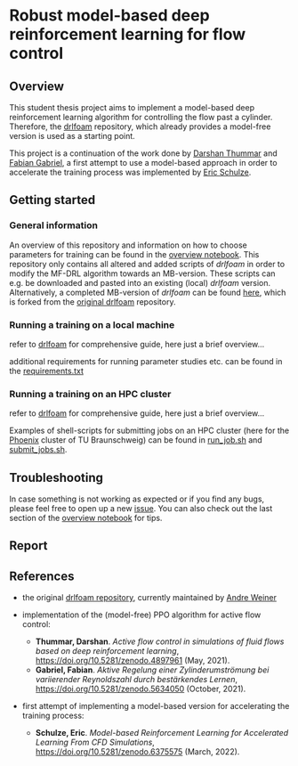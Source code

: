 # Robust model-based deep reinforcement learning for flow control

## Overview
This student thesis project aims to implement a model-based deep reinforcement learning algorithm for controlling the
flow past a cylinder. Therefore, the [drlfoam](https://github.com/OFDataCommittee/drlfoam) repository, which already 
provides a model-free version is used as a starting point.

This project is a continuation of the work done by [Darshan Thummar](https://github.com/darshan315/flow_past_cylinder_by_DRL) and
[Fabian Gabriel](https://github.com/FabianGabriel/Active_flow_control_past_cylinder_using_DRL), a first attempt to use a model-based
approach in order to accelerate the training process was implemented by [Eric Schulze](https://github.com/ErikSchulze1796/Active_flow_control_past_cylinder_using_DRL).

## Getting started
### General information
An overview of this repository and information on how to choose parameters for training can be found in the
[overview notebook](https://github.com/JanisGeise/robust_MB_DRL_for_flow_control/blob/main/overview.ipynb). This 
repository only contains all altered and added scripts of *drlfoam* in order to modify the MF-DRL algorithm towards an
MB-version. These scripts can e.g. be downloaded and pasted into an existing (local) *drlfoam* version. Alternatively, a
completed MB-version of *drlfoam* can be found [here](https://github.com/JanisGeise/drlfoam), which is forked from the
[original drlfoam](https://github.com/OFDataCommittee/drlfoam) repository.

### Running a training on a local machine
refer to [drlfoam](https://github.com/OFDataCommittee/drlfoam) for comprehensive guide, here just a brief overview...

additional requirements for running parameter studies etc. can be found in the [requirements.txt](https://github.com/JanisGeise/robust_MB_DRL_for_flow_control/blob/main/requirements.txt)

### Running a training on an HPC cluster
refer to [drlfoam](https://github.com/OFDataCommittee/drlfoam) for comprehensive guide, here just a brief overview...

Examples of shell-scripts for submitting jobs on an HPC cluster (here for the [Phoenix](https://www.tu-braunschweig.de/it/dienste/21/phoenix)
cluster of TU Braunschweig) can be found in [run_job.sh](https://github.com/JanisGeise/robust_MB_DRL_for_flow_control/blob/main/run_job.sh)
and [submit_jobs.sh](https://github.com/JanisGeise/robust_MB_DRL_for_flow_control/blob/main/submit_jobs.sh).

## Troubleshooting
In case something is not working as expected or if you find any bugs, please feel free to open up a new
[issue](https://github.com/JanisGeise/robust_MB_DRL_for_flow_control/issues). You can also check out the last section of the 
[overview notebook](https://github.com/JanisGeise/robust_MB_DRL_for_flow_control/blob/main/overview.ipynb) for tips.

## Report

## References
- the original [drlfoam repository](https://github.com/OFDataCommittee/drlfoam), currently maintained by
  [Andre Weiner](https://github.com/AndreWeiner)
- implementation of the (model-free) PPO algorithm for active flow control:
  * **Thummar, Darshan**. *Active flow control in simulations of fluid flows based on deep reinforcement learning*,
  https://doi.org/10.5281/zenodo.4897961 (May, 2021).
  * **Gabriel, Fabian**. *Aktive Regelung einer Zylinderumströmung bei variierender Reynoldszahl durch bestärkendes Lernen*,
  https://doi.org/10.5281/zenodo.5634050 (October, 2021).

- first attempt of implementing a model-based version for accelerating the training process:
  * **Schulze, Eric**. *Model-based Reinforcement Learning for Accelerated Learning From CFD Simulations*,
  https://doi.org/10.5281/zenodo.6375575 (March, 2022).
